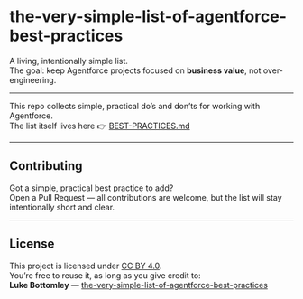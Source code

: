 # the-very-simple-list-of-agentforce-best-practices

A living, intentionally simple list.  
The goal: keep Agentforce projects focused on **business value**, not over-engineering.  

---

This repo collects simple, practical do’s and don’ts for working with Agentforce.  
The list itself lives here 👉 [BEST-PRACTICES.md](BEST-PRACTICES.md)

---

## Contributing
Got a simple, practical best practice to add?  
Open a Pull Request — all contributions are welcome, but the list will stay intentionally short and clear.  

---

## License
This project is licensed under [CC BY 4.0](https://creativecommons.org/licenses/by/4.0/).  
You’re free to reuse it, as long as you give credit to:  
**Luke Bottomley** — [the-very-simple-list-of-agentforce-best-practices](https://github.com/the-very-simple-list-of-agentforce-best-practices)

